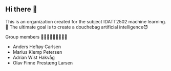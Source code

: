 ## Hi there 👋

This is an organization created for the subject IDATT2502 machine learning. 🤖
The ultimate goal is to create a douchebag artificial intelligence😈

Group members 🧑🏼‍💻👨🏻‍💻🧑🏼‍💻
- Anders Heftøy Carlsen
- Marius Klemp Petersen
- Adrian Wist Hakvåg
- Olav Finne Prestæng Larsen


